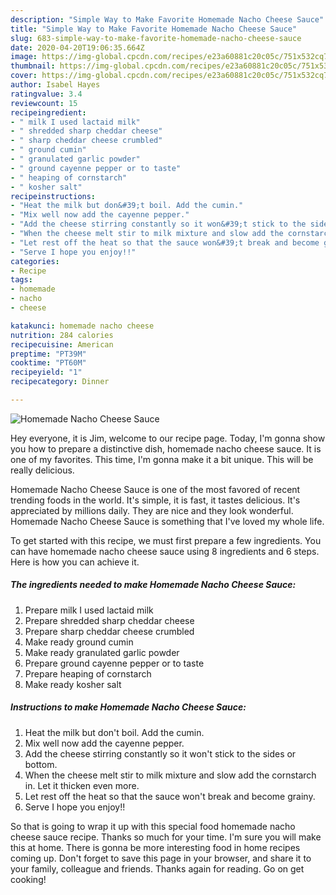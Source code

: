 ```yaml
---
description: "Simple Way to Make Favorite Homemade Nacho Cheese Sauce"
title: "Simple Way to Make Favorite Homemade Nacho Cheese Sauce"
slug: 683-simple-way-to-make-favorite-homemade-nacho-cheese-sauce
date: 2020-04-20T19:06:35.664Z
image: https://img-global.cpcdn.com/recipes/e23a60881c20c05c/751x532cq70/homemade-nacho-cheese-sauce-recipe-main-photo.jpg
thumbnail: https://img-global.cpcdn.com/recipes/e23a60881c20c05c/751x532cq70/homemade-nacho-cheese-sauce-recipe-main-photo.jpg
cover: https://img-global.cpcdn.com/recipes/e23a60881c20c05c/751x532cq70/homemade-nacho-cheese-sauce-recipe-main-photo.jpg
author: Isabel Hayes
ratingvalue: 3.4
reviewcount: 15
recipeingredient:
- " milk I used lactaid milk"
- " shredded sharp cheddar cheese"
- " sharp cheddar cheese crumbled"
- " ground cumin"
- " granulated garlic powder"
- " ground cayenne pepper or to taste"
- " heaping of cornstarch"
- " kosher salt"
recipeinstructions:
- "Heat the milk but don&#39;t boil. Add the cumin."
- "Mix well now add the cayenne pepper."
- "Add the cheese stirring constantly so it won&#39;t stick to the sides or bottom."
- "When the cheese melt stir to milk mixture and slow add the cornstarch in. Let it thicken even more."
- "Let rest off the heat so that the sauce won&#39;t break and become grainy."
- "Serve I hope you enjoy!!"
categories:
- Recipe
tags:
- homemade
- nacho
- cheese

katakunci: homemade nacho cheese 
nutrition: 284 calories
recipecuisine: American
preptime: "PT39M"
cooktime: "PT60M"
recipeyield: "1"
recipecategory: Dinner

---
```



![Homemade Nacho Cheese Sauce](https://img-global.cpcdn.com/recipes/e23a60881c20c05c/751x532cq70/homemade-nacho-cheese-sauce-recipe-main-photo.jpg)

Hey everyone, it is Jim, welcome to our recipe page. Today, I'm gonna show you how to prepare a distinctive dish, homemade nacho cheese sauce. It is one of my favorites. This time, I'm gonna make it a bit unique. This will be really delicious.



Homemade Nacho Cheese Sauce is one of the most favored of recent trending foods in the world. It's simple, it is fast, it tastes delicious. It's appreciated by millions daily. They are nice and they look wonderful. Homemade Nacho Cheese Sauce is something that I've loved my whole life.


To get started with this recipe, we must first prepare a few ingredients. You can have homemade nacho cheese sauce using 8 ingredients and 6 steps. Here is how you can achieve it.

<!--inarticleads1-->

##### The ingredients needed to make Homemade Nacho Cheese Sauce:

1. Prepare  milk I used lactaid milk
1. Prepare  shredded sharp cheddar cheese
1. Prepare  sharp cheddar cheese crumbled
1. Make ready  ground cumin
1. Make ready  granulated garlic powder
1. Prepare  ground cayenne pepper or to taste
1. Prepare  heaping of cornstarch
1. Make ready  kosher salt




<!--inarticleads2-->

##### Instructions to make Homemade Nacho Cheese Sauce:

1. Heat the milk but don&#39;t boil. Add the cumin.
1. Mix well now add the cayenne pepper.
1. Add the cheese stirring constantly so it won&#39;t stick to the sides or bottom.
1. When the cheese melt stir to milk mixture and slow add the cornstarch in. Let it thicken even more.
1. Let rest off the heat so that the sauce won&#39;t break and become grainy.
1. Serve I hope you enjoy!!




So that is going to wrap it up with this special food homemade nacho cheese sauce recipe. Thanks so much for your time. I'm sure you will make this at home. There is gonna be more interesting food in home recipes coming up. Don't forget to save this page in your browser, and share it to your family, colleague and friends. Thanks again for reading. Go on get cooking!
